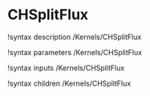 <!-- MOOSE Documentation Stub: Remove this when content is added. -->

# CHSplitFlux

!syntax description /Kernels/CHSplitFlux

!syntax parameters /Kernels/CHSplitFlux

!syntax inputs /Kernels/CHSplitFlux

!syntax children /Kernels/CHSplitFlux
